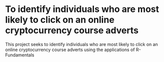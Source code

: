 # To identify individuals who are most likely to click on an online cryptocurrency course  adverts

This project seeks to identify individuals who are most likely to click on an online cryptocurrency course  adverts using the applications of R-Fundamentals 
